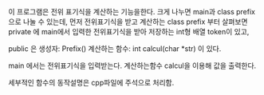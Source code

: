 이 프로그램은 전위 표기식을 계산하는 기능을한다.
크게 나누면 main과 class prefix 으로 나눌 수 있는데, 
먼저 전위표기식을 받고 계산하는 class prefix 부터 살펴보면
private 에 main에서 입력한 전위표기식을 받아 저장하는 int형 배열 token이 있고,

public 은 
생성자: Prefix()
계산하는 함수: int calcul(char *str) 이 있다.

main 에서는 전위표기식을 입력받는다. 계산하는함수 calcul을 이용해 값을 출력한다.

세부적인 함수의 동작설명은 cpp파일에 주석으로 처리함.

